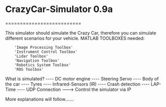 # CrazyCar-Simulator 0.9a
==========================

This simulator should simulate the Crazy Car, therefore you can simulate different scenarios for your vehicle.
MATLAB TOOLBOXES needed:
		
		'Image Processing Toolbox'
        'Instrument Control Toolbox'
        'Lidar Toolbox'
        'Navigation Toolbox'
        'Robotics System Toolbox'
        'ROS Toolbox'
		

What is simulated?
		---- DC motor engine
		---- Steering Servo 
		---- Body of the car
		---- Tyres 
		---- Infrared-Sensors (IR)
		---- Crash detection
		---- LAP-Time 
		---- UDP Connection ---> Control the simulator via IP
		
More explanations will follow.......